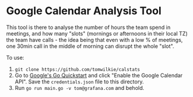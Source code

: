 # Google Calendar Analysis Tool

This tool is there to analyse the number of hours the team spend in meetings, and how many "slots" (mornings or afternoons in their local TZ) the team have calls - the idea being that even with a low % of meetings, one 30min call in the middle of morning can disrupt the whole "slot".

To use:
1. `git clone https://github.com/tomwilkie/calstats`
1. Go to [Google's Go Quickstart](https://developers.google.com/calendar/quickstart/go) and click "Enable the Google Calendar API".  Save the `credentials.json` file to this directory.
1. Run `go run main.go -v tom@grafana.com` and behold.
